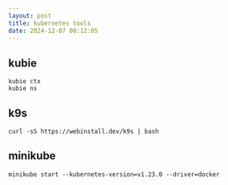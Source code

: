 ```yaml
---
layout: post
title: kubernetes tools
date: 2024-12-07 00:12:05
---
```


## kubie

```
kubie ctx
kubie ns
```

## k9s

```
curl -sS https://webinstall.dev/k9s | bash
```

## minikube

```
minikube start --kubernetes-version=v1.23.0 --driver=docker
```
